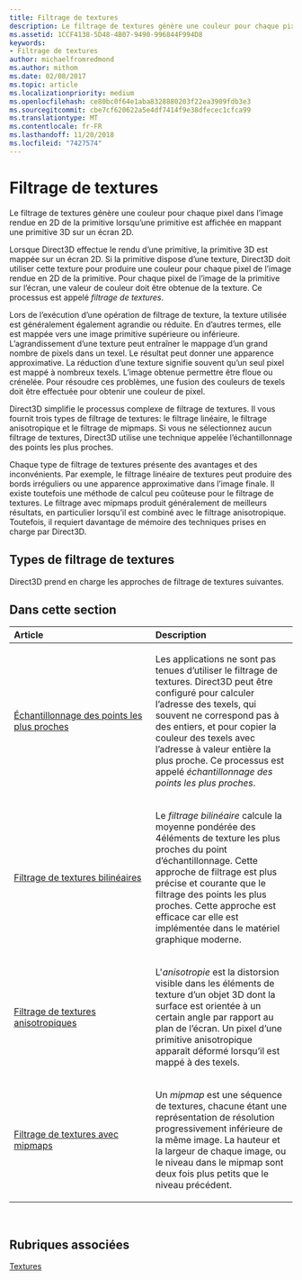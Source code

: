 ```yaml
---
title: Filtrage de textures
description: Le filtrage de textures génère une couleur pour chaque pixel dans l’image rendue en 2D de la primitive lorsqu’une primitive est affichée en mappant une primitive 3D sur un écran 2D.
ms.assetid: 1CCF4138-5D48-4B07-9490-996844F994D8
keywords:
- Filtrage de textures
author: michaelfromredmond
ms.author: mithom
ms.date: 02/08/2017
ms.topic: article
ms.localizationpriority: medium
ms.openlocfilehash: ce80bc0f64e1aba8328880203f22ea3909fdb3e3
ms.sourcegitcommit: cbe7cf620622a5e4df7414f9e38dfecec1cfca99
ms.translationtype: MT
ms.contentlocale: fr-FR
ms.lasthandoff: 11/20/2018
ms.locfileid: "7427574"
---
```

# <a name="texture-filtering"></a>Filtrage de textures


Le filtrage de textures génère une couleur pour chaque pixel dans l’image rendue en 2D de la primitive lorsqu’une primitive est affichée en mappant une primitive 3D sur un écran 2D.

Lorsque Direct3D effectue le rendu d’une primitive, la primitive 3D est mappée sur un écran 2D. Si la primitive dispose d’une texture, Direct3D doit utiliser cette texture pour produire une couleur pour chaque pixel de l’image rendue en 2D de la primitive. Pour chaque pixel de l’image de la primitive sur l’écran, une valeur de couleur doit être obtenue de la texture. Ce processus est appelé *filtrage de textures*.

Lors de l’exécution d’une opération de filtrage de texture, la texture utilisée est généralement également agrandie ou réduite. En d’autres termes, elle est mappée vers une image primitive supérieure ou inférieure. L’agrandissement d’une texture peut entraîner le mappage d’un grand nombre de pixels dans un texel. Le résultat peut donner une apparence approximative. La réduction d’une texture signifie souvent qu’un seul pixel est mappé à nombreux texels. L’image obtenue permettre être floue ou crénelée. Pour résoudre ces problèmes, une fusion des couleurs de texels doit être effectuée pour obtenir une couleur de pixel.

Direct3D simplifie le processus complexe de filtrage de textures. Il vous fournit trois types de filtrage de textures: le filtrage linéaire, le filtrage anisotropique et le filtrage de mipmaps. Si vous ne sélectionnez aucun filtrage de textures, Direct3D utilise une technique appelée l’échantillonnage des points les plus proches.

Chaque type de filtrage de textures présente des avantages et des inconvénients. Par exemple, le filtrage linéaire de textures peut produire des bords irréguliers ou une apparence approximative dans l’image finale. Il existe toutefois une méthode de calcul peu coûteuse pour le filtrage de textures. Le filtrage avec mipmaps produit généralement de meilleurs résultats, en particulier lorsqu’il est combiné avec le filtrage anisotropique. Toutefois, il requiert davantage de mémoire des techniques prises en charge par Direct3D.

## <a name="span-idtypes-of-texture-filteringspanspan-idtypes-of-texture-filteringspanspan-idtypes-of-texture-filteringspantypes-of-texture-filtering"></a><span id="Types-of-texture-filtering"></span><span id="types-of-texture-filtering"></span><span id="TYPES-OF-TEXTURE-FILTERING"></span>Types de filtrage de textures


Direct3D prend en charge les approches de filtrage de textures suivantes.

## <a name="span-idin-this-sectionspanin-this-section"></a><span id="in-this-section"></span>Dans cette section


<table>
<colgroup>
<col width="50%" />
<col width="50%" />
</colgroup>
<thead>
<tr class="header">
<th align="left">Article</th>
<th align="left">Description</th>
</tr>
</thead>
<tbody>
<tr class="odd">
<td align="left"><p><a href="nearest-point-sampling.md">Échantillonnage des points les plus proches</a></p></td>
<td align="left"><p>Les applications ne sont pas tenues d’utiliser le filtrage de textures. Direct3D peut être configuré pour calculer l’adresse des texels, qui souvent ne correspond pas à des entiers, et pour copier la couleur des texels avec l’adresse à valeur entière la plus proche. Ce processus est appelé <em>échantillonnage des points les plus proches</em>.</p></td>
</tr>
<tr class="even">
<td align="left"><p><a href="bilinear-texture-filtering.md">Filtrage de textures bilinéaires</a></p></td>
<td align="left"><p>Le <em>filtrage bilinéaire</em> calcule la moyenne pondérée des 4éléments de texture les plus proches du point d’échantillonnage. Cette approche de filtrage est plus précise et courante que le filtrage des points les plus proches. Cette approche est efficace car elle est implémentée dans le matériel graphique moderne.</p></td>
</tr>
<tr class="odd">
<td align="left"><p><a href="anisotropic-texture-filtering.md">Filtrage de textures anisotropiques</a></p></td>
<td align="left"><p>L'<em>anisotropie</em> est la distorsion visible dans les éléments de texture d’un objet 3D dont la surface est orientée à un certain angle par rapport au plan de l’écran. Un pixel d’une primitive anisotropique apparaît déformé lorsqu’il est mappé à des texels.</p></td>
</tr>
<tr class="even">
<td align="left"><p><a href="texture-filtering-with-mipmaps.md">Filtrage de textures avec mipmaps</a></p></td>
<td align="left"><p>Un <em>mipmap</em> est une séquence de textures, chacune étant une représentation de résolution progressivement inférieure de la même image. La hauteur et la largeur de chaque image, ou le niveau dans le mipmap sont deux fois plus petits que le niveau précédent.</p></td>
</tr>
</tbody>
</table>

 

## <a name="span-idrelated-topicsspanrelated-topics"></a><span id="related-topics"></span>Rubriques associées


[Textures](textures.md)

 

 




